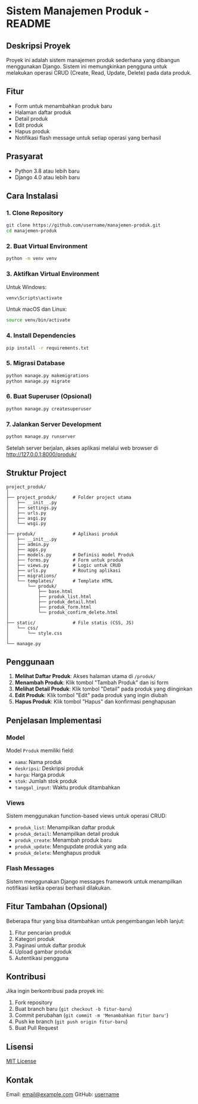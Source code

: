 # Sistem Manajemen Produk - README

## Deskripsi Proyek
Proyek ini adalah sistem manajemen produk sederhana yang dibangun menggunakan Django. Sistem ini memungkinkan pengguna untuk melakukan operasi CRUD (Create, Read, Update, Delete) pada data produk.

## Fitur
- Form untuk menambahkan produk baru
- Halaman daftar produk
- Detail produk
- Edit produk
- Hapus produk
- Notifikasi flash message untuk setiap operasi yang berhasil

## Prasyarat
- Python 3.8 atau lebih baru
- Django 4.0 atau lebih baru

## Cara Instalasi

### 1. Clone Repository
```bash
git clone https://github.com/username/manajemen-produk.git
cd manajemen-produk
```

### 2. Buat Virtual Environment
```bash
python -m venv venv
```

### 3. Aktifkan Virtual Environment
Untuk Windows:
```bash
venv\Scripts\activate
```

Untuk macOS dan Linux:
```bash
source venv/bin/activate
```

### 4. Install Dependencies
```bash
pip install -r requirements.txt
```

### 5. Migrasi Database
```bash
python manage.py makemigrations
python manage.py migrate
```

### 6. Buat Superuser (Opsional)
```bash
python manage.py createsuperuser
```

### 7. Jalankan Server Development
```bash
python manage.py runserver
```

Setelah server berjalan, akses aplikasi melalui web browser di http://127.0.0.1:8000/produk/

## Struktur Project
```
project_produk/
│
├── project_produk/      # Folder project utama
│   ├── __init__.py
│   ├── settings.py
│   ├── urls.py
│   ├── asgi.py
│   └── wsgi.py
│
├── produk/              # Aplikasi produk
│   ├── __init__.py
│   ├── admin.py
│   ├── apps.py
│   ├── models.py        # Definisi model Produk
│   ├── forms.py         # Form untuk produk
│   ├── views.py         # Logic untuk CRUD
│   ├── urls.py          # Routing aplikasi
│   ├── migrations/
│   └── templates/       # Template HTML
│       └── produk/
│           ├── base.html
│           ├── produk_list.html
│           ├── produk_detail.html
│           ├── produk_form.html
│           └── produk_confirm_delete.html
│
├── static/              # File statis (CSS, JS)
│   └── css/
│       └── style.css
│
└── manage.py
```

## Penggunaan
1. **Melihat Daftar Produk**: Akses halaman utama di `/produk/`
2. **Menambah Produk**: Klik tombol "Tambah Produk" dan isi form
3. **Melihat Detail Produk**: Klik tombol "Detail" pada produk yang diinginkan
4. **Edit Produk**: Klik tombol "Edit" pada produk yang ingin diubah
5. **Hapus Produk**: Klik tombol "Hapus" dan konfirmasi penghapusan

## Penjelasan Implementasi

### Model
Model `Produk` memiliki field:
- `nama`: Nama produk
- `deskripsi`: Deskripsi produk
- `harga`: Harga produk
- `stok`: Jumlah stok produk
- `tanggal_input`: Waktu produk ditambahkan

### Views
Sistem menggunakan function-based views untuk operasi CRUD:
- `produk_list`: Menampilkan daftar produk
- `produk_detail`: Menampilkan detail produk
- `produk_create`: Menambah produk baru
- `produk_update`: Mengupdate produk yang ada
- `produk_delete`: Menghapus produk

### Flash Messages
Sistem menggunakan Django messages framework untuk menampilkan notifikasi ketika operasi berhasil dilakukan.

## Fitur Tambahan (Opsional)
Beberapa fitur yang bisa ditambahkan untuk pengembangan lebih lanjut:
1. Fitur pencarian produk
2. Kategori produk
3. Paginasi untuk daftar produk
4. Upload gambar produk
5. Autentikasi pengguna

## Kontribusi
Jika ingin berkontribusi pada proyek ini:
1. Fork repository
2. Buat branch baru (`git checkout -b fitur-baru`)
3. Commit perubahan (`git commit -m 'Menambahkan fitur baru'`)
4. Push ke branch (`git push origin fitur-baru`)
5. Buat Pull Request

## Lisensi
[MIT License](LICENSE)

## Kontak
Email: email@example.com
GitHub: [username](https://github.com/username)
